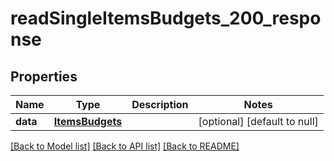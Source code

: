 # readSingleItemsBudgets_200_response

## Properties
Name | Type | Description | Notes
------------ | ------------- | ------------- | -------------
**data** | [**ItemsBudgets**](.md) |  | [optional] [default to null]

[[Back to Model list]](../README.md#documentation-for-models) [[Back to API list]](../README.md#documentation-for-api-endpoints) [[Back to README]](../README.md)


